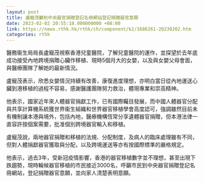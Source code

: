 ```yaml
---
layout: post
title: 盧寵茂籲到中央器官捐贈登記名冊網站登記捐贈器官意願
date: 2023-02-02 20:55:18.000000000 +08:00
link: https://news.rthk.hk/rthk/ch/component/k2/1686261-20230202.htm
categories: rthk
---
```


醫務衞生局局長盧寵茂視察香港兒童醫院，了解兒童醫院的運作，並探望於去年底成功接受內地跨境捐贈心臟作移植、現時5個月大的女嬰，以及與女嬰父母會面，與醫療團隊了解她的最新情況。

盧寵茂表示，欣悉女嬰情況持續有改善，康復進度理想，亦明白當日從內地運送心臟到港移植的過程不容易，感謝醫護團隊努力救治，體現專業和崇高精神。

他表示，國家近年來人體器官捐獻工作，已有國際矚目發展，而中國人體器官分配與共享計算機系統獲世界衞生組織和世界器官移植學會高度認可，強調雖然目前未有機制讓本港與境外，包括內地，醫療機構恆常分享遺體器官捐贈，但本港法律一直容許按個案需要，批准個別跨境器官輸入和移植。

盧寵茂說，兩地器官捐贈和移植的法規、分配制度，及病人的臨床處理雖有不同，但對人體捐獻器官獲取與分配，以及跨境運送等亦有按國際標準的嚴格規定。

他表示，過去3年，受新冠疫情影響，香港的器官移植數字並不理想，甚至出現下跌趨勢，現時輪候器官移植的市民接近3000名，呼籲市民到中央器官捐贈登記名冊網站，登記捐贈器官意願，並向家人清楚表明意願。
